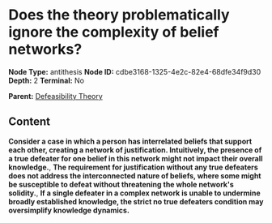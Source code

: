 # Does the theory problematically ignore the complexity of belief networks?

**Node Type:** antithesis
**Node ID:** cdbe3168-1325-4e2c-82e4-68dfe34f9d30
**Depth:** 2
**Terminal:** No

**Parent:** [Defeasibility Theory](defeasibility-theory.md)

## Content

**Consider a case in which a person has interrelated beliefs that support each other, creating a network of justification. Intuitively, the presence of a true defeater for one belief in this network might not impact their overall knowledge.**, **The requirement for justification without any true defeaters does not address the interconnected nature of beliefs, where some might be susceptible to defeat without threatening the whole network's solidity.**, **If a single defeater in a complex network is unable to undermine broadly established knowledge, the strict no true defeaters condition may oversimplify knowledge dynamics.**
